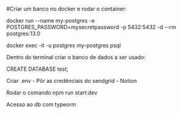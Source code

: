 #Criar um banco no docker e rodar o container:

docker run --name my-postgres -e POSTGRES_PASSWORD=mysecretpassword -p 5432:5432 -d --rm postgres:13.0

docker exec -it -u postgres my-postgres psql

Dentro do terminal criar o banco de dados a ser usado:

CREATE DATABASE test;

Criar .env - Pôr as credênciais do sendgrid - Notion

Rodar o comando npm run start:dev

Acesso ao db com typeorm
